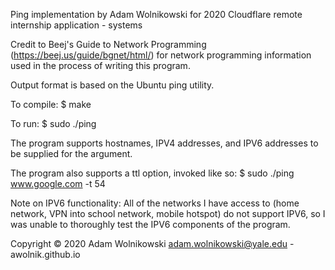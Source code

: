 Ping implementation by Adam Wolnikowski
for 2020 Cloudflare remote internship application - systems

Credit to Beej's Guide to Network Programming
(https://beej.us/guide/bgnet/html/) for network programming
information used in the process of writing this program.

Output format is based on the Ubuntu ping utility.

To compile:
 $ make

To run:
 $ sudo ./ping <host>

The program supports hostnames, IPV4 addresses, and IPV6 addresses
to be supplied for the <host> argument.

The program also supports a ttl option, invoked like so:
$ sudo ./ping www.google.com -t 54

Note on IPV6 functionality:
All of the networks I have access to (home network, VPN into
school network, mobile hotspot) do not support IPV6, so I was unable
to thoroughly test the IPV6 components of the program.

Copyright © 2020 Adam Wolnikowski
adam.wolnikowski@yale.edu - awolnik.github.io

